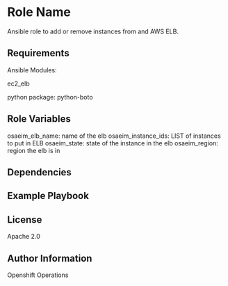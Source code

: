 Role Name
=========

Ansible role to add or remove instances from and AWS ELB.

Requirements
------------

Ansible Modules:

ec2_elb

python package:
python-boto

Role Variables
--------------

  osaeim_elb_name: name of the elb
  osaeim_instance_ids: LIST of instances to put in ELB
  osaeim_state: state of the instance in the elb
  osaeim_region: region the elb is in


Dependencies
------------

Example Playbook
----------------


License
-------

Apache 2.0

Author Information
------------------

Openshift Operations
